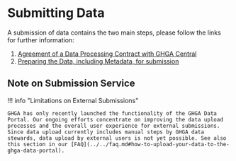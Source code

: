 # Submitting Data


A submission of data contains the two main steps, please follow the links for further information:

1. [ Agreement of a Data Processing Contract with GHGA Central](dpc_preparation.md)
1. [Preparing the Data, including Metadata, for submission](submitter_guide.md)

## Note on Submission Service

!!! info "Limitations on External Submissions"

    GHGA has only recently launched the functionality of the GHGA Data Portal. Our ongoing efforts concentrate on improving the data upload processes and the overall user experience for external submissions. Since data upload currently includes manual steps by GHGA data stewards, data upload by external users is not yet possible. See also this section in our [FAQ](../../faq.md#how-to-upload-your-data-to-the-ghga-data-portal).
